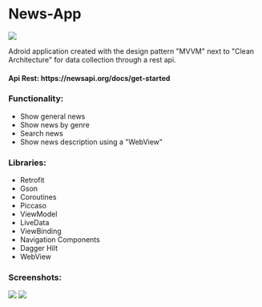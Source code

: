 # News-App

<image src="https://github.com/Daniel0110000/News-App/blob/master/app/src/main/res/mipmap-xxhdpi/ic_launcher.png"/>

<p>Adroid application created with the design pattern "MVVM" next to "Clean Architecture" for data collection through a rest api.</p>

<h4>Api Rest: <a>https://newsapi.org/docs/get-started</a> </h4>

<h3>Functionality:</h3>
<ul>
  <li>Show general news</li>
  <li>Show news by genre</li>
  <li>Search news</li>
  <li>Show news description using a "WebView"</li>
</ul>

<h3>Libraries:</h3>
<ul>
  <li>Retrofit</li>
  <li>Gson</li>
  <li>Coroutines</li>
  <li>Piccaso</li>
  <li>ViewModel</li>
  <li>LiveData</li>
  <li>ViewBinding</li>
  <li>Navigation Components</li>
  <li>Dagger Hilt</li>
  <li>WebView</li>
</ul>

<h3>Screenshots:</h3>
<image src="https://github.com/Daniel0110000/News-App/blob/master/screenshots/i01_01_image.png">
<image src="https://github.com/Daniel0110000/News-App/blob/master/screenshots/i01_02_image.png">

